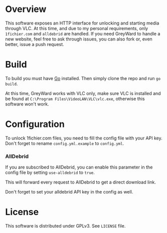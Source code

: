 Overview
========

This software exposes an HTTP interface for unlocking and starting media through VLC.
At this time, and due to my personal requirements, only `1fichier.com` and `alldebrid` are handled. If you need GreyWard to handle a new website, feel free to ask through issues, you can also fork or, even better, issue a push request.

Build
=====

To build you must have [Go](https://go.dev/doc/install) installed.
Then simply clone the repo and run `go build`.

At this time, GreyWard works with VLC only, make sure VLC is installed and be found at `C:\Program Files\VideoLAN\VLC\vlc.exe`, otherwise this software won't work.

Configuration
=============

To unlock 1fichier.com files, you need to fill the config file with your API key.
Don't forget to rename `config.yml.example` to `config.yml`.

### AllDebrid

If you are subscribed to AllDebrid, you can enable this parameter in the config file by setting `use-alldebrid` to `true`.

This will forward every request to AllDebrid to get a direct download link.

Don't forget to set your alldebrid API key in the config as well.

License
=======

This software is distributed under GPLv3. See `LICENSE` file.